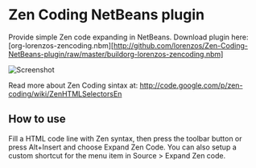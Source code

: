 Zen Coding NetBeans plugin
==========================

Provide simple Zen code expanding in NetBeans.
Download plugin here: [org-lorenzos-zencoding.nbm][http://github.com/lorenzos/Zen-Coding-NetBeans-plugin/raw/master/buildorg-lorenzos-zencoding.nbm]

![Screenshot](http://github.com/lorenzos/Zen-Coding-NetBeans-plugin/raw/master/graphics/screenshot.png)

Read more about Zen Coding sintax at:
<http://code.google.com/p/zen-coding/wiki/ZenHTMLSelectorsEn>


How to use
----------

Fill a HTML code line with Zen syntax, then press the toolbar button or press Alt+Insert and choose Expand Zen Code.
You can also setup a custom shortcut for the menu item in Source > Expand Zen code.

